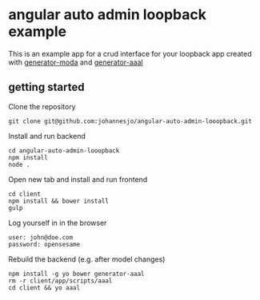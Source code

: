 # angular auto admin loopback example
This is an example app for a crud interface for your loopback app created with [generator-moda](https://github.com/johannesjo/generator-modular-angular) and [generator-aaal](https://github.com/johannesjo/generator-angular-auto-admin-loopback)
## getting started
Clone the repository
```
git clone git@github.com:johannesjo/angular-auto-admin-looopback.git
```
Install and run backend
```
cd angular-auto-admin-looopback
npm install
node .
```
Open new tab and install and run frontend
```
cd client
npm install && bower install
gulp
```
Log yourself in in the browser
```
user: john@doe.com
password: opensesame
```
Rebuild the backend (e.g. after model changes)
```
npm install -g yo bower generator-aaal
rm -r client/app/scripts/aaal
cd client && yo aaal
```
